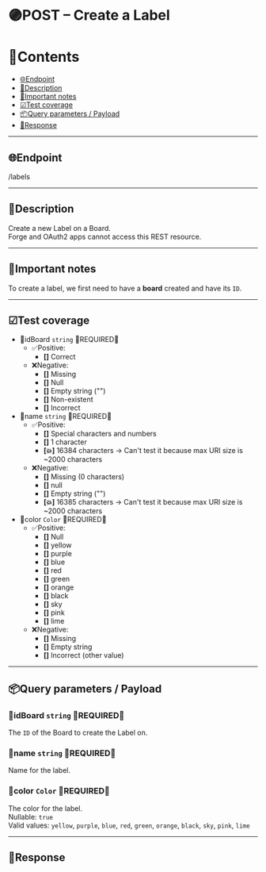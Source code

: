 # 🟣POST – Create a Label

# 📑Contents

- [🌐Endpoint](#endpoint)
- [📄Description](#description)
- [📌Important notes](#important_notes)
- [☑Test coverage](#test_coverage)
- [📦Query parameters / Payload](#query_parameters_payload)
- [📩Response](#response)

---

## 🌐Endpoint <a name="endpoint"></a>

/labels

---

## 📄Description <a name="description"></a>

Create a new Label on a Board.  
Forge and OAuth2 apps cannot access this REST resource.

---

## 📌Important notes <a name="important_notes"></a>

To create a label, we first need to have a **board** created and have its `ID`.

---

## ☑Test coverage <a name="test_coverage"></a>

- 💠idBoard `string` 🔴REQUIRED🔴
  - ✅Positive:
    - **[]** Correct
  - ❌Negative:
    - **[]** Missing
    - **[]** Null
    - **[]** Empty string ("")
    - **[]** Non-existent
    - **[]** Incorrect
- 💠name `string` 🔴REQUIRED🔴
  - ✅Positive:
    - **[]** Special characters and numbers
    - **[]** 1 character
    - **[💥]** 16384 characters -> Can't test it because max URI size is ~2000 characters
  - ❌Negative:
    - **[]** Missing (0 characters)
    - **[]** null
    - **[]** Empty string ("")
    - **[💥]** 16385 characters -> Can't test it because max URI size is ~2000 characters
- 💠color `Color` 🔴REQUIRED🔴
  - ✅Positive:
    - **[]** Null
    - **[]** yellow
    - **[]** purple
    - **[]** blue
    - **[]** red
    - **[]** green
    - **[]** orange
    - **[]** black
    - **[]** sky
    - **[]** pink
    - **[]** lime
  - ❌Negative:
    - **[]** Missing
    - **[]** Empty string
    - **[]** Incorrect (other value)

---

## 📦Query parameters / Payload <a name="query_parameters_payload"></a>

### 💠idBoard `string` 🔴REQUIRED🔴

The `ID` of the Board to create the Label on.

### 💠name `string` 🔴REQUIRED🔴

Name for the label.

### 💠color `Color` 🔴REQUIRED🔴

The color for the label.  
Nullable: `true`  
Valid values: `yellow`, `purple`, `blue`, `red`, `green`, `orange`, `black`, `sky`, `pink`, `lime`

---

## 📩Response <a name="response"></a>
